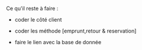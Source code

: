 Ce qu'il reste à faire :


- coder le côté client

- coder les méthode [emprunt,retour & reservation]

- faire le lien avec la base de donnée
